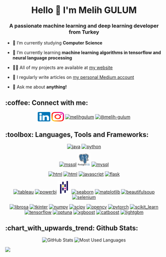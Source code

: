 <h1 align="center">Hello 🤙 I'm Melih GULUM</h1>
<h3 align="center">A passionate machine learning and deep learning developer from Turkey</h3>

- 🔭 I’m currently studying **Computer Science**

- 🌱 I’m currently learning **machine learning algorithms in tensorflow and neural language processing**

- 👨‍💻 All of my projects are available at [my website](https://melihgulum.github.io/MelihGLM/)

- 📝 I regularly write articles on [my personal Medium account](https://medium.com/@mgulum98)

- 💬 Ask me about **anything!**


<h2> :coffee: Connect with me:</h2>
<p align="center">
<a href="https://www.linkedin.com/in/melihgulum/" target="blank"><img align="center" src="https://github.com/SatYu26/SatYu26/blob/master/Assets/Linkedin.svg" alt="melih-gulum" height="30" width="40" /></a>
<a href="https://www.instagram.com/melih.gulum/" target="blank"><img align="center" src="https://github.com/SatYu26/SatYu26/blob/master/Assets/Instagram.svg" alt="melihgulum" height="30" width="40" /></a>
<a href="https://www.hackerrank.com/melihgulum" target="blank"><img align="center" src="https://raw.githubusercontent.com/rahuldkjain/github-profile-readme-generator/master/src/images/icons/Social/hackerrank.svg" alt="melihgulum" height="30" width="40" /></a>
<a href="https://medium.com/@melihgulum" target="blank"><img align="center" src="https://raw.githubusercontent.com/rahuldkjain/github-profile-readme-generator/master/src/images/icons/Social/medium.svg" alt="@melih-gulum" height="30" width="40" /></a>
</p>


<h2 align="left"> :toolbox: Languages, Tools and Frameworks:</h2>
<p align="center"> 
<a href="https://www.java.com/en/" target="_blank"><img src="https://www.vectorlogo.zone/logos/java/java-icon.svg" alt="java" width="40" height="40"/></a>
<a href="https://www.python.org/" target="_blank"><img src="https://www.vectorlogo.zone/logos/python/python-icon.svg" alt="python" width="40" height="40"/></a> 
</p>

<p align="center"> 
<a href="https://www.microsoft.com/en-us/sql-server" target="_blank"><img src="https://www.svgrepo.com/show/303229/microsoft-sql-server-logo.svg" alt="mssql" width="40" height="40"/></a>
<a href="https://www.postgresql.org" target="_blank"><img src="https://raw.githubusercontent.com/devicons/devicon/master/icons/postgresql/postgresql-original-wordmark.svg" alt="postgresql" width="40" height="40"/></a> 
<a href="https://www.mysql.com" target="_blank"><img src="https://www.vectorlogo.zone/logos/mysql/mysql-official.svg" alt="mysql" width="40" height="40"/></a> 
</p>

<p align="center"> 
<a href="https://html.com" target="_blank"><img src="https://www.vectorlogo.zone/logos/w3_html5/w3_html5-icon.svg" alt="html" width="40" height="40"/></a>
<a href="https://www.w3.org/Style/CSS/Overview.en.html" target="_blank"><img src="https://www.vectorlogo.zone/logos/w3_css/w3_css-official.svg" alt="html" width="40" height="40"/></a>
<a href="https://www.javascript.com/" target="_blank"><img src="https://user-images.githubusercontent.com/25181517/117447155-6a868a00-af3d-11eb-9cfe-245df15c9f3f.png" alt="javascript" width="40" height="40"/></a> 
<a href="https://flask.palletsprojects.com/" target="_blank"><img src="https://www.vectorlogo.zone/logos/pocoo_flask/pocoo_flask-icon.svg" alt="flask" width="40" height="40"/></a>
</p>

<p align="center"> 
<a href="https://www.tableau.com/" target="_blank"><img src="https://github.com/MelihGulum/MelihGulum/assets/81585804/1433a18c-dd82-4e6c-b3ce-8ca2a8ce38e5" alt="tableau" height="40"/></a>
<a href="https://www.microsoft.com/en-us/power-platform/products/power-bi" target="_blank"><img src="https://github.com/MelihGulum/MelihGulum/assets/81585804/71908c20-7021-45c4-9857-ba5def5622af" alt="powerbi" height="40"/></a>
<a href="https://pandas.pydata.org/" target="_blank"><img src="https://raw.githubusercontent.com/devicons/devicon/2ae2a900d2f041da66e950e4d48052658d850630/icons/pandas/pandas-original.svg" alt="pandas" width="40" height="40"/></a>
<a href="https://seaborn.pydata.org/" target="_blank"><img src="https://seaborn.pydata.org/_images/logo-mark-lightbg.svg" alt="seaborn" width="40" height="40"/></a>
<a href="https://matplotlib.org/" target="_blank"><img src="https://github.com/MelihGulum/MelihGulum/assets/81585804/726b532a-2262-4f0a-8c25-80c0384ac291" alt="matplotlib" width="40" height="40"/></a>
<a href="https://www.crummy.com/software/BeautifulSoup/bs4/doc/" target="_blank"><img src="https://github.com/MelihGulum/MelihGulum/assets/81585804/79a60efb-0413-4909-966f-1ee233c97eec" alt="beautifulsoup" height="40"/></a>
<a href="https://selenium-python.readthedocs.io/" target="_blank"><img src="https://github.com/MelihGulum/MelihGulum/assets/81585804/04b64e0c-331c-4c64-8ecc-9fca2d88d45e" alt="selenium" height="40"/></a>
</p>

<p align="center">  
<a href="https://librosa.org/doc/latest/index.html" target="_blank"><img src="https://user-images.githubusercontent.com/81585804/167391577-acafed45-3c9f-49af-b098-ca360b88960f.svg" alt="librosa" width="40" height="40"/></a>
<a href="https://docs.python.org/3/library/tk.html" target="_blank"><img src="https://github.com/MelihGulum/MelihGulum/assets/81585804/23689575-c409-40cd-9c7e-8c062869a201" alt="tkinter" width="40" height="40"/></a>
<a href="https://numpy.org/" target="_blank"><img src="https://github.com/MelihGulum/MelihGulum/assets/81585804/bf029e15-43b1-4e15-8942-8014bcf2077e" alt="numpy" width="40" height="40"/></a>
<a href="https://scipy.org/" target="_blank"><img src="https://github.com/MelihGulum/MelihGulum/assets/81585804/7fdf7088-dade-4fef-9696-a50a587148ea" alt="scipy" width="40" height="40"/></a>
<a href="https://opencv.org/" target="_blank"><img src="https://www.vectorlogo.zone/logos/opencv/opencv-icon.svg" alt="opencv" width="40" height="40"/></a> 
<a href="https://pytorch.org/" target="_blank"><img src="https://www.vectorlogo.zone/logos/pytorch/pytorch-icon.svg" alt="pytorch" width="40" height="40"/></a> 
<a href="https://scikit-learn.org/" target="_blank"><img src="https://upload.wikimedia.org/wikipedia/commons/0/05/Scikit_learn_logo_small.svg" alt="scikit_learn" width="40" height="40"/></a> 
<a href="https://www.tensorflow.org" target="_blank"><img src="https://www.vectorlogo.zone/logos/tensorflow/tensorflow-icon.svg" alt="tensorflow" width="40" height="40"/></a>
<a href="https://optuna.readthedocs.io/en/stable/" target="_blank"><img src="https://github.com/MelihGulum/MelihGulum/assets/81585804/69b10209-ec58-4fa6-902a-5902a2a0d133" alt="optuna" width="40" height="40"/></a>
<a href="https://xgboost.readthedocs.io/en/stable/" target="_blank"><img src="https://github.com/MelihGulum/MelihGulum/assets/81585804/1133ca24-647b-4332-80f5-4b73fe52c1d8" alt="xgboost" width="70" height="33"/></a> 
<a href="https://catboost.ai/en/docs/" target="_blank"><img src="https://github.com/MelihGulum/MelihGulum/assets/81585804/8729c5e2-66c1-4221-a915-7aefce76a2ed" alt="catboost" width="90" height="33"/></a> 
<a href="https://lightgbm.readthedocs.io/en/stable/" target="_blank"><img src="https://github.com/MelihGulum/MelihGulum/assets/81585804/f5eeb434-a37f-48ec-b617-cc67e7b41431" alt="lightgbm" width="90" height="30"/></a> 
</p>

<!-- <img src="https://github-profile-trophy.vercel.app/?username=MelihGulum&row=1&column=7&margin-w=15" alt="Github Trophy"/> -->

<h2> :chart_with_upwards_trend: Github Stats:</h2>
<div align="center">
  <img width="50%" src="https://github-readme-stats.vercel.app/api?username=MelihGulum&show_icons=true&theme=tokyonight&count_private=true&line_height=28" alt="GitHub Stats" >
  <img  width="42%" src="https://github-readme-stats.vercel.app/api/top-langs/?username=MelihGulum&layout=compact&theme=tokyonight&langs_count=6" alt="Most Used Languages" >
</div>

<p align=left><img src="https://komarev.com/ghpvc/?username=MelihGulum"/></p>

